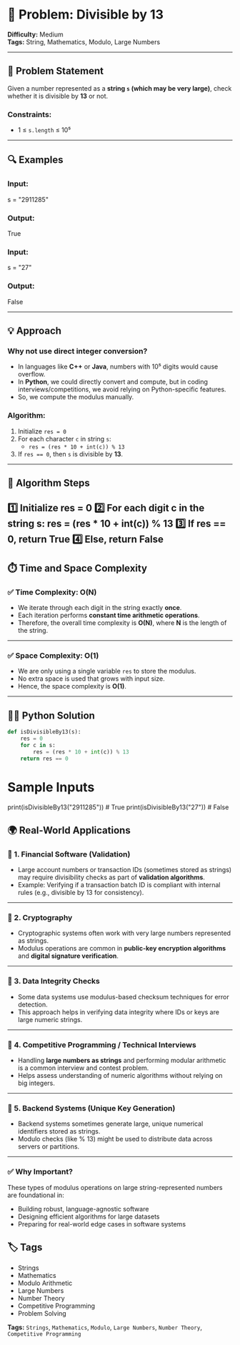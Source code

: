 # 🔢 Problem: Divisible by 13

**Difficulty:** Medium  
**Tags:** String, Mathematics, Modulo, Large Numbers  

---

## 📝 Problem Statement

Given a number represented as a **string `s` (which may be very large)**, check whether it is divisible by **13** or not.

### Constraints:
- 1 ≤ `s.length` ≤ 10⁵

---

## 🔍 Examples

### Input:
s = "2911285"
### Output:
True


### Input:
s = "27"
### Output:
False


---

## 💡 Approach

### Why not use direct integer conversion?
- In languages like **C++** or **Java**, numbers with 10⁵ digits would cause overflow.
- In **Python**, we could directly convert and compute, but in coding interviews/competitions, we avoid relying on Python-specific features.
- So, we compute the modulus manually.

### Algorithm:
1. Initialize `res = 0`
2. For each character `c` in string `s`:
    - `res = (res * 10 + int(c)) % 13`
3. If `res == 0`, then `s` is divisible by **13**.

---

## 📄 Algorithm Steps
1️⃣ Initialize res = 0
2️⃣ For each digit c in the string s:
    res = (res * 10 + int(c)) % 13
3️⃣ If res == 0, return True
4️⃣ Else, return False
---

## ⏱️ Time and Space Complexity

### ✅ Time Complexity: **O(N)**  
- We iterate through each digit in the string exactly **once**.
- Each iteration performs **constant time arithmetic operations**.
- Therefore, the overall time complexity is **O(N)**, where **N** is the length of the string.

---

### ✅ Space Complexity: **O(1)**
- We are only using a single variable `res` to store the modulus.
- No extra space is used that grows with input size.
- Hence, the space complexity is **O(1)**.

---
## 🧑‍💻 Python Solution

```python
def isDivisibleBy13(s):
    res = 0
    for c in s:
        res = (res * 10 + int(c)) % 13
    return res == 0
```

# Sample Inputs
print(isDivisibleBy13("2911285"))  # True
print(isDivisibleBy13("27"))       # False

## 🌍 Real-World Applications

### 🔹 1. Financial Software (Validation)
- Large account numbers or transaction IDs (sometimes stored as strings) may require divisibility checks as part of **validation algorithms**.
- Example: Verifying if a transaction batch ID is compliant with internal rules (e.g., divisible by 13 for consistency).

---

### 🔹 2. Cryptography
- Cryptographic systems often work with very large numbers represented as strings.
- Modulus operations are common in **public-key encryption algorithms** and **digital signature verification**.

---

### 🔹 3. Data Integrity Checks
- Some data systems use modulus-based checksum techniques for error detection.
- This approach helps in verifying data integrity where IDs or keys are large numeric strings.

---

### 🔹 4. Competitive Programming / Technical Interviews
- Handling **large numbers as strings** and performing modular arithmetic is a common interview and contest problem.
- Helps assess understanding of numeric algorithms without relying on big integers.

---

### 🔹 5. Backend Systems (Unique Key Generation)
- Backend systems sometimes generate large, unique numerical identifiers stored as strings.
- Modulo checks (like % 13) might be used to distribute data across servers or partitions.

---

### ✅ **Why Important?**
These types of modulus operations on large string-represented numbers are foundational in:
- Building robust, language-agnostic software
- Designing efficient algorithms for large datasets
- Preparing for real-world edge cases in software systems

## 🏷️ Tags
- Strings
- Mathematics
- Modulo Arithmetic
- Large Numbers
- Number Theory
- Competitive Programming
- Problem Solving

**Tags:** `Strings`, `Mathematics`, `Modulo`, `Large Numbers`, `Number Theory`, `Competitive Programming`
